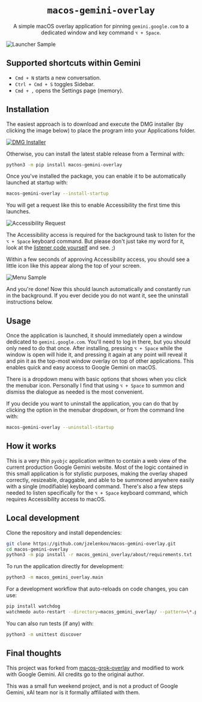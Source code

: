 <p align="center">
  <h1 align="center"><code>macos-gemini-overlay</code></h1>
</p>

<p align="center">
A simple macOS overlay application for pinning <code>gemini.google.com</code> to a dedicated window and key command <code>⌥ + Space</code>.
</p>

![Launcher Sample](images/macos-gemini-overlay.png)


## Supported shortcuts within Gemini
* `Cmd + N` starts a new conversation.
* `Ctrl + Cmd + S` toggles Sidebar.
* `Cmd + ,` opens the Settings page (memory).


## Installation

  The easiest approach is to download and execute the DMG installer (by clicking the image below) to place the program into your Applications folder.

[![DMG Installer](images/dmg-installer-preview.png)](https://github.com/jzelenkov/macos-gemini-overlay/releases/download/0.0.3/macos-gemini-overlay.dmg)

  Otherwise, you can install the latest stable release from a Terminal with:

```bash
python3 -m pip install macos-gemini-overlay
```

  Once you've installed the package, you can enable it to be automatically launched at startup with:

```bash
macos-gemini-overlay --install-startup
```

  You will get a request like this to enable Accessibility the first time this launches.

![Accessibility Request](images/macos-gemini-overlay-accessibility.png)

  The Accessibility access is required for the background task to listen for the `⌥ + Space` keyboard command. But please don't just take my word for it, look at the [listener code yourself](macos_gemini_overlay/listener.py) and see. ;)

  Within a few seconds of approving Accessibility access, you should see a little icon like this appear along the top of your screen.

![Menu Sample](images/macos-gemini-overlay-menu.png)

  And you're done! Now this should launch automatically and constantly run in the background. If you ever decide you do not want it, see the uninstall instructions below.


## Usage

  Once the application is launched, it should immediately open a window dedicated to `gemini.google.com`. You'll need to log in there, but you should only need to do that once. After installing, pressing `⌥ + Space` while the window is open will hide it, and pressing it again at any point will reveal it and pin it as the top-most window overlay on top of other applications. This enables quick and easy access to Google Gemini on macOS.

  There is a dropdown menu with basic options that shows when you click the menubar icon. Personally I find that using `⌥ + Space` to summon and dismiss the dialogue as needed is the most convenient.

  If you decide you want to uninstall the application, you can do that by clicking the option in the menubar dropdown, or from the command line with:

```bash
macos-gemini-overlay --uninstall-startup
```


## How it works

  This is a very thin `pyobjc` application written to contain a web view of the current production Google Gemini website. Most of the logic contained in this small application is for stylistic purposes, making the overlay shaped correctly, resizeable, draggable, and able to be summoned anywhere easily with a single (modifiable) keyboard command. There's also a few steps needed to listen specifically for the `⌥ + Space` keyboard command, which requires Accessibility access to macOS.


## Local development

Clone the repository and install dependencies:

```bash
git clone https://github.com/jzelenkov/macos-gemini-overlay.git
cd macos-gemini-overlay
python3 -m pip install -r macos_gemini_overlay/about/requirements.txt
```

To run the application directly for development:

```bash
python3 -m macos_gemini_overlay.main
```

For a development workflow that auto-reloads on code changes, you can use:

```bash
pip install watchdog
watchmedo auto-restart --directory=macos_gemini_overlay/ --pattern=\*.py --recursive -- python3 -m macos_gemini_overlay.main
```

You can also run tests (if any) with:

```bash
python3 -m unittest discover
```


## Final thoughts

  This project was forked from [macos-grok-overlay](https://github.com/tchlux/macos-grok-overlay) and modified to work with Google Gemini. All credits go to the original author.

  This was a small fun weekend project, and is not a product of Google Gemini, xAI team nor is it formally affiliated with them.